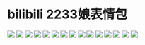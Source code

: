 # bilibili 2233娘表情包

![](https://gcore.jsdelivr.net/gh/yoghurtlee-thu/twikoo-magic@main/image/bilibili2233/1.webp)
![](https://gcore.jsdelivr.net/gh/yoghurtlee-thu/twikoo-magic@main/image/bilibili2233/10.webp)
![](https://gcore.jsdelivr.net/gh/yoghurtlee-thu/twikoo-magic@main/image/bilibili2233/11.webp)
![](https://gcore.jsdelivr.net/gh/yoghurtlee-thu/twikoo-magic@main/image/bilibili2233/12.webp)
![](https://gcore.jsdelivr.net/gh/yoghurtlee-thu/twikoo-magic@main/image/bilibili2233/13.webp)
![](https://gcore.jsdelivr.net/gh/yoghurtlee-thu/twikoo-magic@main/image/bilibili2233/14.webp)
![](https://gcore.jsdelivr.net/gh/yoghurtlee-thu/twikoo-magic@main/image/bilibili2233/15.webp)
![](https://gcore.jsdelivr.net/gh/yoghurtlee-thu/twikoo-magic@main/image/bilibili2233/2.webp)
![](https://gcore.jsdelivr.net/gh/yoghurtlee-thu/twikoo-magic@main/image/bilibili2233/3.webp)
![](https://gcore.jsdelivr.net/gh/yoghurtlee-thu/twikoo-magic@main/image/bilibili2233/4.webp)
![](https://gcore.jsdelivr.net/gh/yoghurtlee-thu/twikoo-magic@main/image/bilibili2233/5.webp)
![](https://gcore.jsdelivr.net/gh/yoghurtlee-thu/twikoo-magic@main/image/bilibili2233/6.webp)
![](https://gcore.jsdelivr.net/gh/yoghurtlee-thu/twikoo-magic@main/image/bilibili2233/7.webp)
![](https://gcore.jsdelivr.net/gh/yoghurtlee-thu/twikoo-magic@main/image/bilibili2233/8.webp)
![](https://gcore.jsdelivr.net/gh/yoghurtlee-thu/twikoo-magic@main/image/bilibili2233/9.webp)

